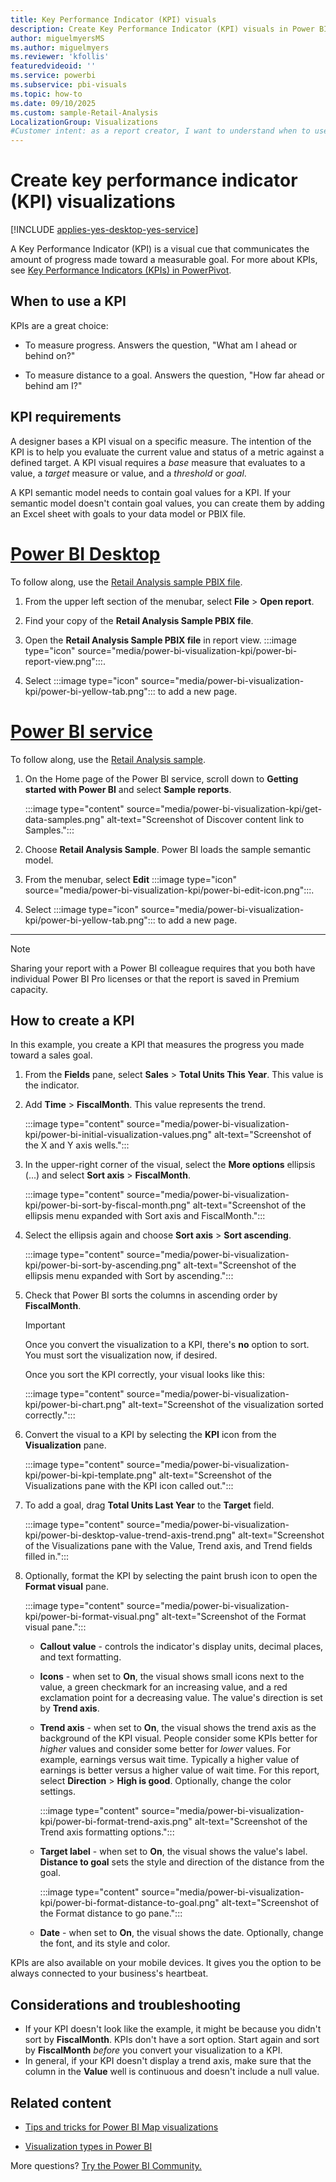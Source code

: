 ```yaml
---
title: Key Performance Indicator (KPI) visuals
description: Create Key Performance Indicator (KPI) visuals in Power BI. 
author: miguelmyersMS
ms.author: miguelmyers
ms.reviewer: 'kfollis'
featuredvideoid: ''
ms.service: powerbi
ms.subservice: pbi-visuals
ms.topic: how-to
ms.date: 09/10/2025
ms.custom: sample-Retail-Analysis
LocalizationGroup: Visualizations
#Customer intent: as a report creator, I want to understand when to use a KPI to visualize my data because there are so many different visual types, I want to be sure that a KPI is the best choice for my intent.  
---
```


# Create key performance indicator (KPI) visualizations

[!INCLUDE [applies-yes-desktop-yes-service](../includes/applies-yes-desktop-yes-service.md)]

A Key Performance Indicator (KPI) is a visual cue that communicates the amount of progress made toward a measurable goal. For more about KPIs, see [Key Performance Indicators (KPIs) in PowerPivot](https://support.office.com/article/Key-Performance-Indicators-KPIs-in-Power-Pivot-E653EDEF-8A21-40E4-9ECE-83A6C8C306AA).

## When to use a KPI

KPIs are a great choice:

- To measure progress. Answers the question, "What am I ahead or behind on?"

- To measure distance to a goal. Answers the question, "How far ahead or behind am I?"

## KPI requirements

A designer bases a KPI visual on a specific measure. The intention of the KPI is to help you evaluate the current value and status of a metric against a defined target. A KPI visual requires a *base* measure that evaluates to a value, a *target* measure or value, and a *threshold* or *goal*.

A KPI semantic model needs to contain goal values for a KPI. If your semantic model doesn't contain goal values, you can create them by adding an Excel sheet with goals to your data model or PBIX file.

# [Power BI Desktop](#tab/powerbi-desktop)

To follow along, use the [Retail Analysis sample PBIX file](https://download.microsoft.com/download/9/6/D/96DDC2FF-2568-491D-AAFA-AFDD6F763AE3/Retail%20Analysis%20Sample%20PBIX.pbix).

1. From the upper left section of the menubar, select **File** \> **Open report**.

1. Find your copy of the **Retail Analysis Sample PBIX file**.

1. Open the **Retail Analysis Sample PBIX file** in report view. :::image type="icon" source="media/power-bi-visualization-kpi/power-bi-report-view.png":::.

1. Select :::image type="icon" source="media/power-bi-visualization-kpi/power-bi-yellow-tab.png"::: to add a new page.

# [Power BI service](#tab/powerbi-service)

To follow along, use the [Retail Analysis sample](../create-reports/sample-retail-analysis.md).

1. On the Home page of the Power BI service, scroll down to **Getting started with Power BI** and select **Sample reports**.

    :::image type="content" source="media/power-bi-visualization-kpi/get-data-samples.png" alt-text="Screenshot of Discover content link to Samples.":::

1. Choose **Retail Analysis Sample**. Power BI loads the sample semantic model.

1. From the menubar, select **Edit** :::image type="icon" source="media/power-bi-visualization-kpi/power-bi-edit-icon.png":::.

1. Select :::image type="icon" source="media/power-bi-visualization-kpi/power-bi-yellow-tab.png"::: to add a new page.

---

> [!NOTE]
> Sharing your report with a Power BI colleague requires that you both have individual Power BI Pro licenses or that the report is saved in Premium capacity.

## How to create a KPI

In this example, you create a KPI that measures the progress you made toward a sales goal.

1. From the **Fields** pane, select **Sales** \> **Total Units This Year**. This value is the indicator.

1. Add **Time** \> **FiscalMonth**. This value represents the trend.

    :::image type="content" source="media/power-bi-visualization-kpi/power-bi-initial-visualization-values.png" alt-text="Screenshot of the X and Y axis wells.":::

1. In the upper-right corner of the visual, select the **More options** ellipsis (...) and select **Sort axis** \> **FiscalMonth**.

    :::image type="content" source="media/power-bi-visualization-kpi/power-bi-sort-by-fiscal-month.png" alt-text="Screenshot of the ellipsis menu expanded with Sort axis and FiscalMonth.":::

1. Select the ellipsis again and choose **Sort axis** \> **Sort ascending**.

    :::image type="content" source="media/power-bi-visualization-kpi/power-bi-sort-by-ascending.png" alt-text="Screenshot of the ellipsis menu expanded with Sort by ascending.":::

1. Check that Power BI sorts the columns in ascending order by **FiscalMonth**.

    > [!IMPORTANT]
    > Once you convert the visualization to a KPI, there's **no** option to sort. You must sort the visualization now, if desired.

    Once you sort the KPI correctly, your visual looks like this:

    :::image type="content" source="media/power-bi-visualization-kpi/power-bi-chart.png" alt-text="Screenshot of the visualization sorted correctly.":::

1. Convert the visual to a KPI by selecting the **KPI** icon from the **Visualization** pane.

    :::image type="content" source="media/power-bi-visualization-kpi/power-bi-kpi-template.png" alt-text="Screenshot of the Visualizations pane with the KPI icon called out.":::

1. To add a goal, drag **Total Units Last Year** to the **Target** field.

    :::image type="content" source="media/power-bi-visualization-kpi/power-bi-desktop-value-trend-axis-trend.png" alt-text="Screenshot of the Visualizations pane with the Value, Trend axis, and Trend fields filled in.":::

1. Optionally, format the KPI by selecting the paint brush icon to open the **Format visual** pane.

    :::image type="content" source="media/power-bi-visualization-kpi/power-bi-format-visual.png" alt-text="Screenshot of the Format visual pane.":::

    - **Callout value** - controls the indicator's display units, decimal places, and text formatting.

    - **Icons** - when set to **On**, the visual shows small icons next to the value, a green checkmark for an increasing value, and a red exclamation point for a decreasing value. The value's direction is set by **Trend axis**.

    - **Trend axis** - when set to **On**, the visual shows the trend axis as the background of the KPI visual. People consider some KPIs better for *higher* values and consider some better for *lower* values. For example, earnings versus wait time. Typically a higher value of earnings is better versus a higher value of wait time. For this report, select **Direction** \> **High is good**. Optionally, change the color settings.

        :::image type="content" source="media/power-bi-visualization-kpi/power-bi-format-trend-axis.png" alt-text="Screenshot of the Trend axis formatting options.":::

    - **Target label** - when set to **On**, the visual shows the value's label. **Distance to goal** sets the style and direction of the distance from the goal.

        :::image type="content" source="media/power-bi-visualization-kpi/power-bi-format-distance-to-goal.png" alt-text="Screenshot of the Format distance to go pane.":::

    - **Date** - when set to **On**, the visual shows the date. Optionally, change the font, and its style and color.

KPIs are also available on your mobile devices. It gives you the option to be always connected to your business's heartbeat.

## Considerations and troubleshooting

- If your KPI doesn't look like the example, it might be because you didn't sort by **FiscalMonth**. KPIs don't have a sort option. Start again and sort by **FiscalMonth** *before* you convert your visualization to a KPI.
- In general, if your KPI doesn't display a trend axis, make sure that the column in the **Value** well is continuous and doesn't include a null value.

## Related content

- [Tips and tricks for Power BI Map visualizations](power-bi-map-tips-and-tricks.md)

- [Visualization types in Power BI](power-bi-visualization-types-for-reports-and-q-and-a.md)

More questions? [Try the Power BI Community.](https://community.powerbi.com/)
